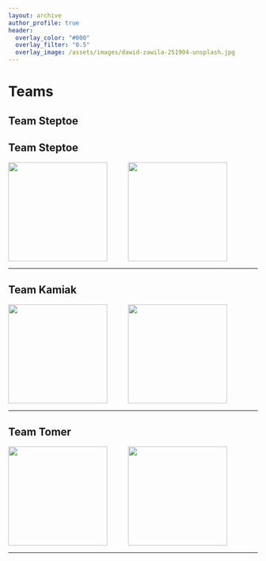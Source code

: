 ```yaml
---
layout: archive
author_profile: true
header:
  overlay_color: "#000"
  overlay_filter: "0.5"
  overlay_image: /assets/images/dawid-zawila-251904-unsplash.jpg
---
```

# Teams

## Team Steptoe

<h2 id="team-steptoe">Team Steptoe</h2>
<div style="width:48%;float:left;">
<img src="turpin.jpg" id="teamwsu0" style="width:200px;" />
</div>
<div style="width:48%;float:left;">
<img src="sun.jpg" id="teamui0" style="width:200px;" />
</div>
<div style="clear:both;"></div>
<hr />

<h2 id="team-kamiak">Team Kamiak</h2>
<div style="width:48%;float:left;">
<img src="gillreath-brown.jpg" id="teamwsu1" style="width:200px;" />
</div>
<div style="width:48%;float:left;">
<img src="nelson.jpg" id="teamui1" style="width:200px;" />
</div>

<div style="clear:both;"></div>
<hr />

<h2 id="team-tomer">Team Tomer</h2>
<div style="width:48%;float:left;">
<img src="fournier.jpg" id="teamwsu2" style="width:200px;" />
</div>
<div style="width:48%;float:left;">
<img src="campbell.jpg" id="teamui2" style="width:200px;" />
</div>
<div style="clear:both;"></div>
<hr />
